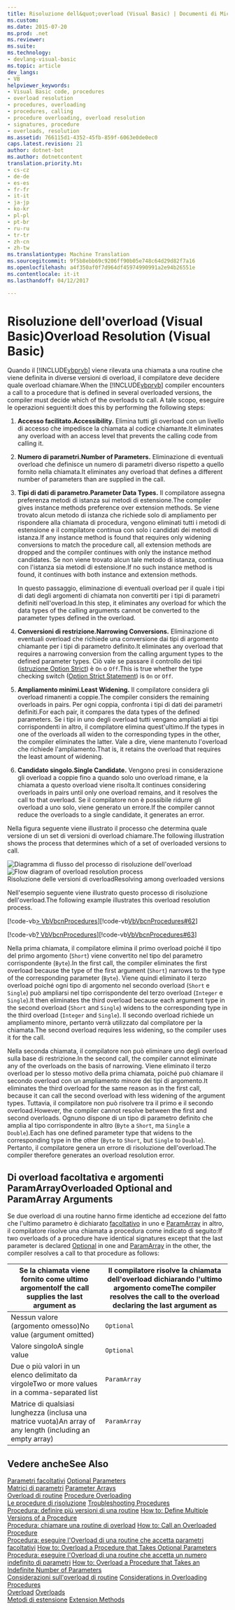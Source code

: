 ```yaml
---
title: Risoluzione dell&quot;overload (Visual Basic) | Documenti di Microsoft
ms.custom: 
ms.date: 2015-07-20
ms.prod: .net
ms.reviewer: 
ms.suite: 
ms.technology:
- devlang-visual-basic
ms.topic: article
dev_langs:
- VB
helpviewer_keywords:
- Visual Basic code, procedures
- overload resolution
- procedures, overloading
- procedures, calling
- procedure overloading, overload resolution
- signatures, procedure
- overloads, resolution
ms.assetid: 766115d1-4352-45fb-859f-6063e0de0ec0
caps.latest.revision: 21
author: dotnet-bot
ms.author: dotnetcontent
translation.priority.ht:
- cs-cz
- de-de
- es-es
- fr-fr
- it-it
- ja-jp
- ko-kr
- pl-pl
- pt-br
- ru-ru
- tr-tr
- zh-cn
- zh-tw
ms.translationtype: Machine Translation
ms.sourcegitcommit: 9f5b8ebb69c9206ff90b05e748c64d29d82f7a16
ms.openlocfilehash: a4f350af0f7d964df45974990991a2e94b26551e
ms.contentlocale: it-it
ms.lasthandoff: 04/12/2017

---
```

# <a name="overload-resolution-visual-basic"></a><span data-ttu-id="95e43-102">Risoluzione dell'overload (Visual Basic)</span><span class="sxs-lookup"><span data-stu-id="95e43-102">Overload Resolution (Visual Basic)</span></span>
<span data-ttu-id="95e43-103">Quando il [!INCLUDE[vbprvb](../../../../csharp/programming-guide/concepts/linq/includes/vbprvb_md.md)] viene rilevata una chiamata a una routine che viene definita in diverse versioni di overload, il compilatore deve decidere quale overload chiamare.</span><span class="sxs-lookup"><span data-stu-id="95e43-103">When the [!INCLUDE[vbprvb](../../../../csharp/programming-guide/concepts/linq/includes/vbprvb_md.md)] compiler encounters a call to a procedure that is defined in several overloaded versions, the compiler must decide which of the overloads to call.</span></span> <span data-ttu-id="95e43-104">A tale scopo, eseguire le operazioni seguenti:</span><span class="sxs-lookup"><span data-stu-id="95e43-104">It does this by performing the following steps:</span></span>  
  
1.  <span data-ttu-id="95e43-105">**Accesso facilitato.**</span><span class="sxs-lookup"><span data-stu-id="95e43-105">**Accessibility.**</span></span> <span data-ttu-id="95e43-106">Elimina tutti gli overload con un livello di accesso che impedisce la chiamata al codice chiamante.</span><span class="sxs-lookup"><span data-stu-id="95e43-106">It eliminates any overload with an access level that prevents the calling code from calling it.</span></span>  
  
2.  <span data-ttu-id="95e43-107">**Numero di parametri.**</span><span class="sxs-lookup"><span data-stu-id="95e43-107">**Number of Parameters.**</span></span> <span data-ttu-id="95e43-108">Eliminazione di eventuali overload che definisce un numero di parametri diverso rispetto a quello fornito nella chiamata.</span><span class="sxs-lookup"><span data-stu-id="95e43-108">It eliminates any overload that defines a different number of parameters than are supplied in the call.</span></span>  
  
3.  <span data-ttu-id="95e43-109">**Tipi di dati di parametro.**</span><span class="sxs-lookup"><span data-stu-id="95e43-109">**Parameter Data Types.**</span></span> <span data-ttu-id="95e43-110">Il compilatore assegna preferenza metodi di istanza sui metodi di estensione.</span><span class="sxs-lookup"><span data-stu-id="95e43-110">The compiler gives instance methods preference over extension methods.</span></span> <span data-ttu-id="95e43-111">Se viene trovato alcun metodo di istanza che richiede solo di ampliamento per rispondere alla chiamata di procedura, vengono eliminati tutti i metodi di estensione e il compilatore continua con solo i candidati dei metodi di istanza.</span><span class="sxs-lookup"><span data-stu-id="95e43-111">If any instance method is found that requires only widening conversions to match the procedure call, all extension methods are dropped and the compiler continues with only the instance method candidates.</span></span> <span data-ttu-id="95e43-112">Se non viene trovato alcun tale metodo di istanza, continua con l'istanza sia metodi di estensione.</span><span class="sxs-lookup"><span data-stu-id="95e43-112">If no such instance method is found, it continues with both instance and extension methods.</span></span>  
  
     <span data-ttu-id="95e43-113">In questo passaggio, eliminazione di eventuali overload per il quale i tipi di dati degli argomenti di chiamata non convertiti per i tipi di parametri definiti nell'overload.</span><span class="sxs-lookup"><span data-stu-id="95e43-113">In this step, it eliminates any overload for which the data types of the calling arguments cannot be converted to the parameter types defined in the overload.</span></span>  
  
4.  <span data-ttu-id="95e43-114">**Conversioni di restrizione.**</span><span class="sxs-lookup"><span data-stu-id="95e43-114">**Narrowing Conversions.**</span></span> <span data-ttu-id="95e43-115">Eliminazione di eventuali overload che richiede una conversione dai tipi di argomento chiamante per i tipi di parametro definito.</span><span class="sxs-lookup"><span data-stu-id="95e43-115">It eliminates any overload that requires a narrowing conversion from the calling argument types to the defined parameter types.</span></span> <span data-ttu-id="95e43-116">Ciò vale se passare il controllo dei tipi ([istruzione Option Strict](../../../../visual-basic/language-reference/statements/option-strict-statement.md)) è `On` o `Off`.</span><span class="sxs-lookup"><span data-stu-id="95e43-116">This is true whether the type checking switch ([Option Strict Statement](../../../../visual-basic/language-reference/statements/option-strict-statement.md)) is `On` or `Off`.</span></span>  
  
5.  <span data-ttu-id="95e43-117">**Ampliamento minimi.**</span><span class="sxs-lookup"><span data-stu-id="95e43-117">**Least Widening.**</span></span> <span data-ttu-id="95e43-118">Il compilatore considera gli overload rimanenti a coppie.</span><span class="sxs-lookup"><span data-stu-id="95e43-118">The compiler considers the remaining overloads in pairs.</span></span> <span data-ttu-id="95e43-119">Per ogni coppia, confronta i tipi di dati dei parametri definiti.</span><span class="sxs-lookup"><span data-stu-id="95e43-119">For each pair, it compares the data types of the defined parameters.</span></span> <span data-ttu-id="95e43-120">Se i tipi in uno degli overload tutti vengano ampliati ai tipi corrispondenti in altro, il compilatore elimina quest'ultimo.</span><span class="sxs-lookup"><span data-stu-id="95e43-120">If the types in one of the overloads all widen to the corresponding types in the other, the compiler eliminates the latter.</span></span> <span data-ttu-id="95e43-121">Vale a dire, viene mantenuto l'overload che richiede l'ampliamento.</span><span class="sxs-lookup"><span data-stu-id="95e43-121">That is, it retains the overload that requires the least amount of widening.</span></span>  
  
6.  <span data-ttu-id="95e43-122">**Candidato singolo.**</span><span class="sxs-lookup"><span data-stu-id="95e43-122">**Single Candidate.**</span></span> <span data-ttu-id="95e43-123">Vengono presi in considerazione gli overload a coppie fino a quando solo uno overload rimane, e la chiamata a questo overload viene risolta.</span><span class="sxs-lookup"><span data-stu-id="95e43-123">It continues considering overloads in pairs until only one overload remains, and it resolves the call to that overload.</span></span> <span data-ttu-id="95e43-124">Se il compilatore non è possibile ridurre gli overload a uno solo, viene generato un errore.</span><span class="sxs-lookup"><span data-stu-id="95e43-124">If the compiler cannot reduce the overloads to a single candidate, it generates an error.</span></span>  
  
 <span data-ttu-id="95e43-125">Nella figura seguente viene illustrato il processo che determina quale versione di un set di versioni di overload chiamare.</span><span class="sxs-lookup"><span data-stu-id="95e43-125">The following illustration shows the process that determines which of a set of overloaded versions to call.</span></span>  
  
 <span data-ttu-id="95e43-126">![Diagramma di flusso del processo di risoluzione dell'overload](./media/overloadres.gif "OverloadRes")</span><span class="sxs-lookup"><span data-stu-id="95e43-126">![Flow diagram of overload resolution process](./media/overloadres.gif "OverloadRes")</span></span>  
<span data-ttu-id="95e43-127">Risoluzione delle versioni di overload</span><span class="sxs-lookup"><span data-stu-id="95e43-127">Resolving among overloaded versions</span></span>  
  
 <span data-ttu-id="95e43-128">Nell'esempio seguente viene illustrato questo processo di risoluzione dell'overload.</span><span class="sxs-lookup"><span data-stu-id="95e43-128">The following example illustrates this overload resolution process.</span></span>  
  
 <span data-ttu-id="95e43-129">[!code-vb[&#62; VbVbcnProcedures](./codesnippet/VisualBasic/overload-resolution_1.vb)]</span><span class="sxs-lookup"><span data-stu-id="95e43-129">[!code-vb[VbVbcnProcedures#62](./codesnippet/VisualBasic/overload-resolution_1.vb)]</span></span>  
  
 <span data-ttu-id="95e43-130">[!code-vb[&#63; VbVbcnProcedures](./codesnippet/VisualBasic/overload-resolution_2.vb)]</span><span class="sxs-lookup"><span data-stu-id="95e43-130">[!code-vb[VbVbcnProcedures#63](./codesnippet/VisualBasic/overload-resolution_2.vb)]</span></span>  
  
 <span data-ttu-id="95e43-131">Nella prima chiamata, il compilatore elimina il primo overload poiché il tipo del primo argomento (`Short`) viene convertito nel tipo del parametro corrispondente (`Byte`).</span><span class="sxs-lookup"><span data-stu-id="95e43-131">In the first call, the compiler eliminates the first overload because the type of the first argument (`Short`) narrows to the type of the corresponding parameter (`Byte`).</span></span> <span data-ttu-id="95e43-132">Viene quindi eliminato il terzo overload poiché ogni tipo di argomento nel secondo overload (`Short` e `Single`) può ampliarsi nel tipo corrispondente del terzo overload (`Integer` e `Single`).</span><span class="sxs-lookup"><span data-stu-id="95e43-132">It then eliminates the third overload because each argument type in the second overload (`Short` and `Single`) widens to the corresponding type in the third overload (`Integer` and `Single`).</span></span> <span data-ttu-id="95e43-133">Il secondo overload richiede un ampliamento minore, pertanto verrà utilizzato dal compilatore per la chiamata.</span><span class="sxs-lookup"><span data-stu-id="95e43-133">The second overload requires less widening, so the compiler uses it for the call.</span></span>  
  
 <span data-ttu-id="95e43-134">Nella seconda chiamata, il compilatore non può eliminare uno degli overload sulla base di restrizione.</span><span class="sxs-lookup"><span data-stu-id="95e43-134">In the second call, the compiler cannot eliminate any of the overloads on the basis of narrowing.</span></span> <span data-ttu-id="95e43-135">Viene eliminato il terzo overload per lo stesso motivo della prima chiamata, poiché può chiamare il secondo overload con un ampliamento minore dei tipi di argomento.</span><span class="sxs-lookup"><span data-stu-id="95e43-135">It eliminates the third overload for the same reason as in the first call, because it can call the second overload with less widening of the argument types.</span></span> <span data-ttu-id="95e43-136">Tuttavia, il compilatore non può risolvere tra il primo e il secondo overload.</span><span class="sxs-lookup"><span data-stu-id="95e43-136">However, the compiler cannot resolve between the first and second overloads.</span></span> <span data-ttu-id="95e43-137">Ognuno dispone di un tipo di parametro definito che amplia al tipo corrispondente in altro (`Byte` a `Short`, ma `Single` a `Double`).</span><span class="sxs-lookup"><span data-stu-id="95e43-137">Each has one defined parameter type that widens to the corresponding type in the other (`Byte` to `Short`, but `Single` to `Double`).</span></span> <span data-ttu-id="95e43-138">Pertanto, il compilatore genera un errore di risoluzione dell'overload.</span><span class="sxs-lookup"><span data-stu-id="95e43-138">The compiler therefore generates an overload resolution error.</span></span>  
  
## <a name="overloaded-optional-and-paramarray-arguments"></a><span data-ttu-id="95e43-139">Di overload facoltativa e argomenti ParamArray</span><span class="sxs-lookup"><span data-stu-id="95e43-139">Overloaded Optional and ParamArray Arguments</span></span>  
 <span data-ttu-id="95e43-140">Se due overload di una routine hanno firme identiche ad eccezione del fatto che l'ultimo parametro è dichiarato [facoltativo](../../../../visual-basic/language-reference/modifiers/optional.md) in uno e [ParamArray](../../../../visual-basic/language-reference/modifiers/paramarray.md) in altro, il compilatore risolve una chiamata a procedura come indicato di seguito:</span><span class="sxs-lookup"><span data-stu-id="95e43-140">If two overloads of a procedure have identical signatures except that the last parameter is declared [Optional](../../../../visual-basic/language-reference/modifiers/optional.md) in one and [ParamArray](../../../../visual-basic/language-reference/modifiers/paramarray.md) in the other, the compiler resolves a call to that procedure as follows:</span></span>  
  
|<span data-ttu-id="95e43-141">Se la chiamata viene fornito come ultimo argomento</span><span class="sxs-lookup"><span data-stu-id="95e43-141">If the call supplies the last argument as</span></span>|<span data-ttu-id="95e43-142">Il compilatore risolve la chiamata dell'overload dichiarando l'ultimo argomento come</span><span class="sxs-lookup"><span data-stu-id="95e43-142">The compiler resolves the call to the overload declaring the last argument as</span></span>|  
|---|---|  
|<span data-ttu-id="95e43-143">Nessun valore (argomento omesso)</span><span class="sxs-lookup"><span data-stu-id="95e43-143">No value (argument omitted)</span></span>|`Optional`|  
|<span data-ttu-id="95e43-144">Valore singolo</span><span class="sxs-lookup"><span data-stu-id="95e43-144">A single value</span></span>|`Optional`|  
|<span data-ttu-id="95e43-145">Due o più valori in un elenco delimitato da virgole</span><span class="sxs-lookup"><span data-stu-id="95e43-145">Two or more values in a comma-separated list</span></span>|`ParamArray`|  
|<span data-ttu-id="95e43-146">Matrice di qualsiasi lunghezza (inclusa una matrice vuota)</span><span class="sxs-lookup"><span data-stu-id="95e43-146">An array of any length (including an empty array)</span></span>|`ParamArray`|  
  
## <a name="see-also"></a><span data-ttu-id="95e43-147">Vedere anche</span><span class="sxs-lookup"><span data-stu-id="95e43-147">See Also</span></span>  
 <span data-ttu-id="95e43-148">[Parametri facoltativi](./optional-parameters.md) </span><span class="sxs-lookup"><span data-stu-id="95e43-148">[Optional Parameters](./optional-parameters.md) </span></span>  
<span data-ttu-id="95e43-149"> [Matrici di parametri](./parameter-arrays.md) </span><span class="sxs-lookup"><span data-stu-id="95e43-149"> [Parameter Arrays](./parameter-arrays.md) </span></span>  
<span data-ttu-id="95e43-150"> [Overload di routine](./procedure-overloading.md) </span><span class="sxs-lookup"><span data-stu-id="95e43-150"> [Procedure Overloading](./procedure-overloading.md) </span></span>  
<span data-ttu-id="95e43-151"> [Le procedure di risoluzione](./troubleshooting-procedures.md) </span><span class="sxs-lookup"><span data-stu-id="95e43-151"> [Troubleshooting Procedures](./troubleshooting-procedures.md) </span></span>  
<span data-ttu-id="95e43-152"> [Procedura: definire più versioni di una routine](./how-to-define-multiple-versions-of-a-procedure.md) </span><span class="sxs-lookup"><span data-stu-id="95e43-152"> [How to: Define Multiple Versions of a Procedure](./how-to-define-multiple-versions-of-a-procedure.md) </span></span>  
<span data-ttu-id="95e43-153"> [Procedura: chiamare una routine di overload](./how-to-call-an-overloaded-procedure.md) </span><span class="sxs-lookup"><span data-stu-id="95e43-153"> [How to: Call an Overloaded Procedure](./how-to-call-an-overloaded-procedure.md) </span></span>  
<span data-ttu-id="95e43-154"> [Procedura: eseguire l'Overload di una routine che accetta parametri facoltativi](./how-to-overload-a-procedure-that-takes-optional-parameters.md) </span><span class="sxs-lookup"><span data-stu-id="95e43-154"> [How to: Overload a Procedure that Takes Optional Parameters](./how-to-overload-a-procedure-that-takes-optional-parameters.md) </span></span>  
<span data-ttu-id="95e43-155"> [Procedura: eseguire l'Overload di una routine che accetta un numero indefinito di parametri](./how-to-overload-a-procedure-that-takes-an-indefinite-number-of-parameters.md) </span><span class="sxs-lookup"><span data-stu-id="95e43-155"> [How to: Overload a Procedure that Takes an Indefinite Number of Parameters](./how-to-overload-a-procedure-that-takes-an-indefinite-number-of-parameters.md) </span></span>  
<span data-ttu-id="95e43-156"> [Considerazioni sull'overload di routine](./considerations-in-overloading-procedures.md) </span><span class="sxs-lookup"><span data-stu-id="95e43-156"> [Considerations in Overloading Procedures](./considerations-in-overloading-procedures.md) </span></span>  
<span data-ttu-id="95e43-157"> [Overload](../../../../visual-basic/language-reference/modifiers/overloads.md) </span><span class="sxs-lookup"><span data-stu-id="95e43-157"> [Overloads](../../../../visual-basic/language-reference/modifiers/overloads.md) </span></span>  
<span data-ttu-id="95e43-158"> [Metodi di estensione](./extension-methods.md)</span><span class="sxs-lookup"><span data-stu-id="95e43-158"> [Extension Methods](./extension-methods.md)</span></span>
